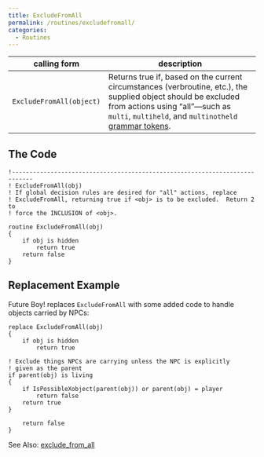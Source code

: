 ```yaml
---
title: ExcludeFromAll
permalink: /routines/excludefromall/
categories: 
  - Routines
---
```


| calling form             | description                                                                                                                                                                                                                            |
|--------------------------|----------------------------------------------------------------------------------------------------------------------------------------------------------------------------------------------------------------------------------------|
| `ExcludeFromAll(object)` | Returns true if, based on the current circumstances (verbroutine, etc.), the supplied object should be excluded from actions using “all”—such as `multi`, `multiheld`, and `multinotheld` [grammar tokens](basics/grammar-tokens/). |

## The Code

    !----------------------------------------------------------------------------
    ! ExcludeFromAll(obj)
    ! If global decision rules are desired for "all" actions, replace
    ! ExcludeFromAll, returning true if <obj> is to be excluded.  Return 2 to
    ! force the INCLUSION of <obj>.

    routine ExcludeFromAll(obj)
    {
        if obj is hidden
            return true
        return false
    }

## Replacement Example

Future Boy! replaces `ExcludeFromAll` with some added code to handle
objects carried by NPCs:

    replace ExcludeFromAll(obj)
    {
        if obj is hidden
            return true

    ! Exclude things NPCs are carrying unless the NPC is explicitly
    ! given as the parent
    if parent(obj) is living
    {
        if IsPossibleXobject(parent(obj)) or parent(obj) = player
            return false
        return true
    }

        return false
    }

See Also: [exclude_from_all](properties/exclude_from_all/)

